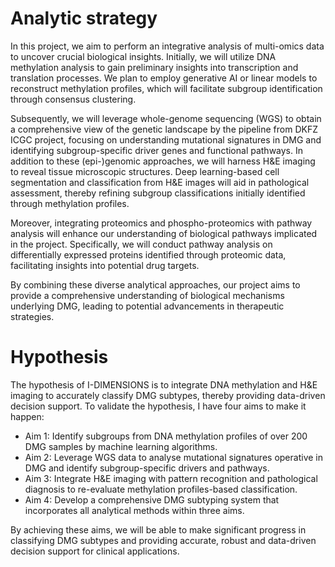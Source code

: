 # Analytic strategy
In this project, we aim to perform an integrative analysis of multi-omics data to uncover crucial biological insights. Initially, we will utilize DNA methylation analysis to gain preliminary insights into transcription and translation processes. We plan to employ generative AI or linear models to reconstruct methylation profiles, which will facilitate subgroup identification through consensus clustering.

Subsequently, we will leverage whole-genome sequencing (WGS) to obtain a comprehensive view of the genetic landscape by the pipeline from DKFZ ICGC project, focusing on understanding mutational signatures in DMG and identifying subgroup-specific driver genes and functional pathways.
In addition to these (epi-)genomic approaches, we will harness H&E imaging to reveal tissue microscopic structures. Deep learning-based cell segmentation and classification from H&E images will aid in pathological assessment, thereby refining subgroup classifications initially identified through methylation profiles.

Moreover, integrating proteomics and phospho-proteomics with pathway analysis will enhance our understanding of biological pathways implicated in the project. Specifically, we will conduct pathway analysis on differentially expressed proteins identified through proteomic data, facilitating insights into potential drug targets.

By combining these diverse analytical approaches, our project aims to provide a comprehensive understanding of biological mechanisms underlying DMG, leading to potential advancements in therapeutic strategies.

# Hypothesis
The hypothesis of I-DIMENSIONS is to integrate DNA methylation and H&E imaging to accurately classify DMG subtypes, thereby providing data-driven decision support. To validate the hypothesis, I have four aims to make it happen: 

* Aim 1: Identify subgroups from DNA methylation profiles of over 200 DMG samples by machine learning algorithms.
* Aim 2: Leverage WGS data to analyse mutational signatures operative in DMG and identify subgroup-specific drivers and pathways. 
* Aim 3: Integrate H&E imaging with pattern recognition and pathological diagnosis to re-evaluate methylation profiles-based classification.
* Aim 4: Develop a comprehensive DMG subtyping system that incorporates all analytical methods within three aims.

By achieving these aims, we will be able to make significant progress in classifying DMG subtypes and providing accurate, robust and data-driven decision support for clinical applications.

